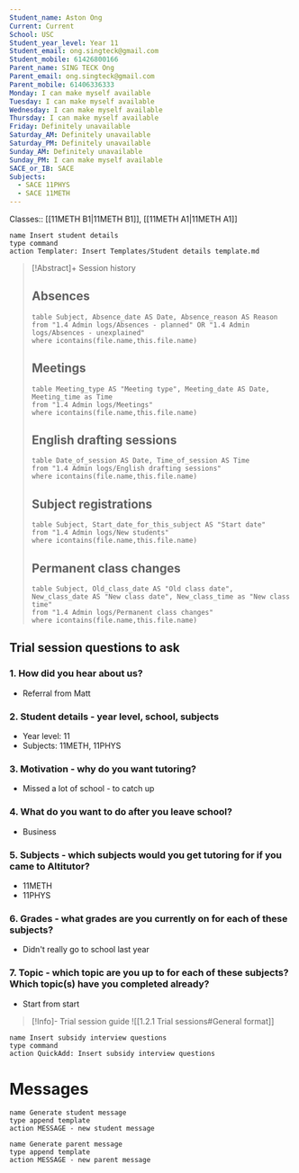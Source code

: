 ```yaml
---
Student_name: Aston Ong
Current: Current
School: USC
Student_year_level: Year 11
Student_email: ong.singteck@gmail.com
Student_mobile: 61426800166
Parent_name: SING TECK Ong
Parent_email: ong.singteck@gmail.com
Parent_mobile: 61406336333
Monday: I can make myself available
Tuesday: I can make myself available
Wednesday: I can make myself available
Thursday: I can make myself available
Friday: Definitely unavailable
Saturday_AM: Definitely unavailable
Saturday_PM: Definitely unavailable
Sunday_AM: Definitely unavailable
Sunday_PM: I can make myself available
SACE_or_IB: SACE
Subjects:
  - SACE 11PHYS
  - SACE 11METH
---
```

Classes:: [[11METH B1|11METH B1]], [[11METH A1|11METH A1]]
```button
name Insert student details
type command
action Templater: Insert Templates/Student details template.md
```

> [!Abstract]+ Session history
> ## Absences
> ```dataview
> table Subject, Absence_date AS Date, Absence_reason AS Reason
> from "1.4 Admin logs/Absences - planned" OR "1.4 Admin logs/Absences - unexplained"
> where icontains(file.name,this.file.name)
> ```
> 
> ## Meetings
> ```dataview
> table Meeting_type AS "Meeting type", Meeting_date AS Date, Meeting_time as Time
> from "1.4 Admin logs/Meetings" 
> where icontains(file.name,this.file.name)
> ```
> 
> ## English drafting sessions
> ```dataview
> table Date_of_session AS Date, Time_of_session AS Time
> from "1.4 Admin logs/English drafting sessions"
> where icontains(file.name,this.file.name)
> ```
> 
> ## Subject registrations
> ```dataview
> table Subject, Start_date_for_this_subject AS "Start date"
> from "1.4 Admin logs/New students"
> where icontains(file.name,this.file.name)
> ```
> 
> ## Permanent class changes
> ```dataview
> table Subject, Old_class_date AS "Old class date", New_class_date AS "New class date", New_class_time as "New class time"
> from "1.4 Admin logs/Permanent class changes"
> where icontains(file.name,this.file.name)
> 

## Trial session questions to ask
### 1. How did you hear about us?
- Referral from Matt
### 2. **Student details** - year level, school, subjects
- Year level: 11
- Subjects: 11METH, 11PHYS
### 3. **Motivation** - why do you want tutoring?
- Missed a lot of school - to catch up
### 4.  What do you want to do after you leave school?
- Business
### 5. **Subjects** - which subjects would you get tutoring for if you came to Altitutor?
- 11METH
- 11PHYS
### 6. **Grades** - what grades are you currently on for each of these subjects?
- Didn't really go to school last year
### 7.  **Topic** - which topic are you up to for each of these subjects? Which topic(s) have you completed already?
- Start from start

> [!Info]- Trial session guide
![[1.2.1 Trial sessions#General format]]

```button
name Insert subsidy interview questions
type command
action QuickAdd: Insert subsidy interview questions
```




# Messages
```button
name Generate student message
type append template
action MESSAGE - new student message
```


```button
name Generate parent message
type append template
action MESSAGE - new parent message
```
